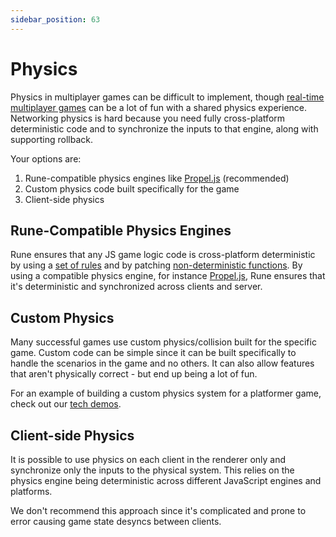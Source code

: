 ```yaml
---
sidebar_position: 63
---
```


# Physics

Physics in multiplayer games can be difficult to implement, though [real-time multiplayer games](real-time-games.md) can be a lot of fun with a shared physics experience. Networking physics is hard because you need fully cross-platform deterministic code and to synchronize the inputs to that engine, along with supporting rollback.

Your options are:

1. Rune-compatible physics engines like [Propel.js](https://github.com/kevglass/propel-js/) (recommended)
1. Custom physics code built specifically for the game
1. Client-side physics

## Rune-Compatible Physics Engines

Rune ensures that any JS game logic code is cross-platform deterministic by using a [set of rules](../how-it-works/server-side-logic.md) and by patching [non-deterministic functions](https://developers.rune.ai/blog/making-js-deterministic-for-fun-and-glory/). By using a compatible physics engine, for instance [Propel.js](https://github.com/kevglass/propel-js/), Rune ensures that it's deterministic and synchronized across clients and server.

## Custom Physics

Many successful games use custom physics/collision built for the specific game. Custom code can be simple since it can be built specifically to handle the scenarios in the game and no others. It can also allow features that aren't physically correct - but end up being a lot of fun.

For an example of building a custom physics system for a platformer game, check out our [tech demos](../examples/tech-demos).

## Client-side Physics

It is possible to use physics on each client in the renderer only and synchronize only the inputs to the physical system. This relies on the physics engine being deterministic across different JavaScript engines and platforms. 

We don't recommend this approach since it's complicated and prone to error causing game state desyncs between clients. 